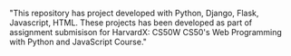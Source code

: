 "This repository has project developed with Python, Django, Flask, Javascript, HTML. These projects has been developed as part of assignment submisison for  HarvardX: CS50W CS50's Web Programming with Python and JavaScript Course."
